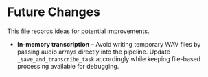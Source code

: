 # Future Changes

This file records ideas for potential improvements.

* **In-memory transcription** – Avoid writing temporary WAV files by passing audio arrays directly into the pipeline. Update `_save_and_transcribe_task` accordingly while keeping file-based processing available for debugging.
